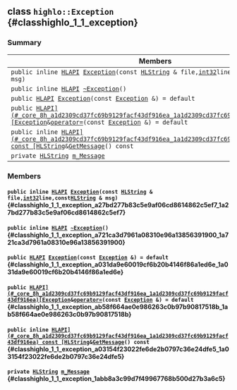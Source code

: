 ## class `highlo::Exception` {#classhighlo_1_1_exception}

### Summary

 Members                        | Descriptions                                
--------------------------------|---------------------------------------------
`public inline `[`HLAPI`](#_core_8h_a1d2309cd37fc69b9129facf43df916ea_1a1d2309cd37fc69b9129facf43df916ea)` `[`Exception`](#classhighlo_1_1_exception_a27bd277b83c5e9af06cd8614862c5ef7_1a27bd277b83c5e9af06cd8614862c5ef7)`(const `[`HLString`](docs-api/api-highlo.md#namespacehighlo_aae9b5b2474b992680f5555779f4bd538_1aae9b5b2474b992680f5555779f4bd538)` & file,`[`int32`](#_base_types_8h_a43d43196463bde49cb067f5c20ab8481_1a43d43196463bde49cb067f5c20ab8481)` line,const `[`HLString`](docs-api/api-highlo.md#namespacehighlo_aae9b5b2474b992680f5555779f4bd538_1aae9b5b2474b992680f5555779f4bd538)` & msg)` | 
`public inline `[`HLAPI`](#_core_8h_a1d2309cd37fc69b9129facf43df916ea_1a1d2309cd37fc69b9129facf43df916ea)` `[`~Exception`](#classhighlo_1_1_exception_a721ca3d7961a08310e96a13856391900_1a721ca3d7961a08310e96a13856391900)`()` | 
`public `[`HLAPI`](#_core_8h_a1d2309cd37fc69b9129facf43df916ea_1a1d2309cd37fc69b9129facf43df916ea)` `[`Exception`](#classhighlo_1_1_exception_a031da9e60019cf6b20b4146f86a1ed6e_1a031da9e60019cf6b20b4146f86a1ed6e)`(const `[`Exception`](#classhighlo_1_1_exception)` &) = default` | 
`public `[`HLAPI](#_core_8h_a1d2309cd37fc69b9129facf43df916ea_1a1d2309cd37fc69b9129facf43df916ea)[Exception`](#classhighlo_1_1_exception)` & `[`operator=`](#classhighlo_1_1_exception_ab58f664ae0e986263c0b97b90817518b_1ab58f664ae0e986263c0b97b90817518b)`(const `[`Exception`](#classhighlo_1_1_exception)` &) = default` | 
`public inline `[`HLAPI](#_core_8h_a1d2309cd37fc69b9129facf43df916ea_1a1d2309cd37fc69b9129facf43df916ea) const [HLString`](docs-api/api-highlo.md#namespacehighlo_aae9b5b2474b992680f5555779f4bd538_1aae9b5b2474b992680f5555779f4bd538)` & `[`GetMessage`](#classhighlo_1_1_exception_a03154f23022fe6de2b0797c36e24dfe5_1a03154f23022fe6de2b0797c36e24dfe5)`() const` | 
`private `[`HLString`](docs-api/api-highlo.md#namespacehighlo_aae9b5b2474b992680f5555779f4bd538_1aae9b5b2474b992680f5555779f4bd538)` `[`m_Message`](#classhighlo_1_1_exception_1abb8a3c99d7f49967768b500d27b3a6c5) | 

### Members

#### `public inline `[`HLAPI`](#_core_8h_a1d2309cd37fc69b9129facf43df916ea_1a1d2309cd37fc69b9129facf43df916ea)` `[`Exception`](#classhighlo_1_1_exception_a27bd277b83c5e9af06cd8614862c5ef7_1a27bd277b83c5e9af06cd8614862c5ef7)`(const `[`HLString`](docs-api/api-highlo.md#namespacehighlo_aae9b5b2474b992680f5555779f4bd538_1aae9b5b2474b992680f5555779f4bd538)` & file,`[`int32`](#_base_types_8h_a43d43196463bde49cb067f5c20ab8481_1a43d43196463bde49cb067f5c20ab8481)` line,const `[`HLString`](docs-api/api-highlo.md#namespacehighlo_aae9b5b2474b992680f5555779f4bd538_1aae9b5b2474b992680f5555779f4bd538)` & msg)` {#classhighlo_1_1_exception_a27bd277b83c5e9af06cd8614862c5ef7_1a27bd277b83c5e9af06cd8614862c5ef7}

#### `public inline `[`HLAPI`](#_core_8h_a1d2309cd37fc69b9129facf43df916ea_1a1d2309cd37fc69b9129facf43df916ea)` `[`~Exception`](#classhighlo_1_1_exception_a721ca3d7961a08310e96a13856391900_1a721ca3d7961a08310e96a13856391900)`()` {#classhighlo_1_1_exception_a721ca3d7961a08310e96a13856391900_1a721ca3d7961a08310e96a13856391900}

#### `public `[`HLAPI`](#_core_8h_a1d2309cd37fc69b9129facf43df916ea_1a1d2309cd37fc69b9129facf43df916ea)` `[`Exception`](#classhighlo_1_1_exception_a031da9e60019cf6b20b4146f86a1ed6e_1a031da9e60019cf6b20b4146f86a1ed6e)`(const `[`Exception`](#classhighlo_1_1_exception)` &) = default` {#classhighlo_1_1_exception_a031da9e60019cf6b20b4146f86a1ed6e_1a031da9e60019cf6b20b4146f86a1ed6e}

#### `public `[`HLAPI](#_core_8h_a1d2309cd37fc69b9129facf43df916ea_1a1d2309cd37fc69b9129facf43df916ea)[Exception`](#classhighlo_1_1_exception)` & `[`operator=`](#classhighlo_1_1_exception_ab58f664ae0e986263c0b97b90817518b_1ab58f664ae0e986263c0b97b90817518b)`(const `[`Exception`](#classhighlo_1_1_exception)` &) = default` {#classhighlo_1_1_exception_ab58f664ae0e986263c0b97b90817518b_1ab58f664ae0e986263c0b97b90817518b}

#### `public inline `[`HLAPI](#_core_8h_a1d2309cd37fc69b9129facf43df916ea_1a1d2309cd37fc69b9129facf43df916ea) const [HLString`](docs-api/api-highlo.md#namespacehighlo_aae9b5b2474b992680f5555779f4bd538_1aae9b5b2474b992680f5555779f4bd538)` & `[`GetMessage`](#classhighlo_1_1_exception_a03154f23022fe6de2b0797c36e24dfe5_1a03154f23022fe6de2b0797c36e24dfe5)`() const` {#classhighlo_1_1_exception_a03154f23022fe6de2b0797c36e24dfe5_1a03154f23022fe6de2b0797c36e24dfe5}

#### `private `[`HLString`](docs-api/api-highlo.md#namespacehighlo_aae9b5b2474b992680f5555779f4bd538_1aae9b5b2474b992680f5555779f4bd538)` `[`m_Message`](#classhighlo_1_1_exception_1abb8a3c99d7f49967768b500d27b3a6c5) {#classhighlo_1_1_exception_1abb8a3c99d7f49967768b500d27b3a6c5}

